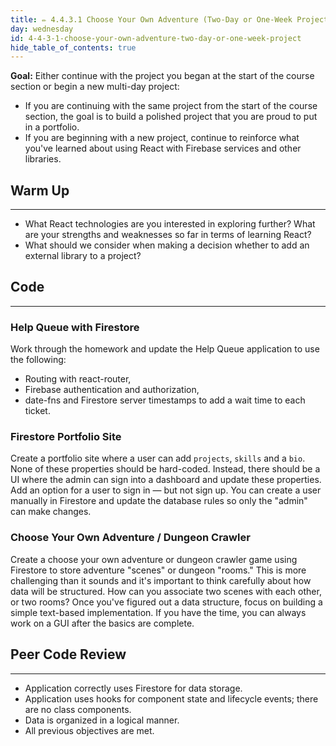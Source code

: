 ```yaml
---
title: ✏️ 4.4.3.1 Choose Your Own Adventure (Two-Day or One-Week Project)
day: wednesday
id: 4-4-3-1-choose-your-own-adventure-two-day-or-one-week-project
hide_table_of_contents: true
---
```


**Goal:** Either continue with the project you began at the start of the course section or begin a new multi-day project:

*  If you are continuing with the same project from the start of the course section, the goal is to build a polished project that you are proud to put in a portfolio. 
* If you are beginning with a new project, continue to reinforce what you've learned about using React with Firebase services and other libraries.

## Warm Up
---

* What React technologies are you interested in exploring further? What are your strengths and weaknesses so far in terms of learning React?
* What should we consider when making a decision whether to add an external library to a project?

## Code
---

### Help Queue with Firestore

Work through the homework and update the Help Queue application to use the following:

* Routing with react-router, 
* Firebase authentication and authorization, 
* date-fns and Firestore server timestamps to add a wait time to each ticket.

### Firestore Portfolio Site

Create a portfolio site where a user can add `projects`, `skills` and a `bio`. None of these properties should be hard-coded. Instead, there should be a UI where the admin can sign into a dashboard and update these properties. Add an option for a user to sign in — but not sign up. You can create a user manually in Firestore and update the database rules so only the "admin" can make changes.

### Choose Your Own Adventure / Dungeon Crawler

Create a choose your own adventure or dungeon crawler game using Firestore to store adventure "scenes" or dungeon "rooms." This is more challenging than it sounds and it's important to think carefully about how data will be structured. How can you associate two scenes with each other, or two rooms? Once you've figured out a data structure, focus on building a simple text-based implementation. If you have the time, you can always work on a GUI after the basics are complete.

## Peer Code Review
---

* Application correctly uses Firestore for data storage.
* Application uses hooks for component state and lifecycle events; there are no class components.
* Data is organized in a logical manner.
* All previous objectives are met.
